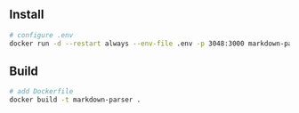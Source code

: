 
## Install 
```sh
# configure .env
docker run -d --restart always --env-file .env -p 3048:3000 markdown-parser:latest
```

## Build

```sh
# add Dockerfile
docker build -t markdown-parser .
```